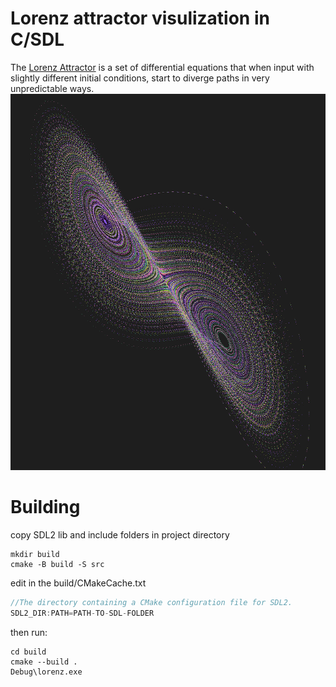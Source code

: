 # Lorenz attractor visulization in C/SDL
The [Lorenz Attractor](https://en.wikipedia.org/wiki/Lorenz_system) is a set of differential
equations that when input with slightly different initial conditions, start to diverge paths 
in very unpredictable ways.
![lorenz.png](lorenz.png)



# Building
copy SDL2 lib and include folders in project directory
```
mkdir build
cmake -B build -S src
```
edit in the build/CMakeCache.txt
```c
//The directory containing a CMake configuration file for SDL2.
SDL2_DIR:PATH=PATH-TO-SDL-FOLDER
```
then run:
```
cd build
cmake --build .
Debug\lorenz.exe
```